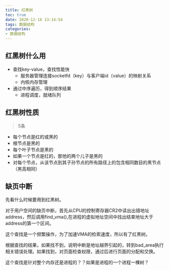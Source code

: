```yaml
---
title: 红黑树
toc: true
date: 2020-12-16 13:14:54
tags: 数据结构
categories:
- 数据结构
---
```


<!--more-->

## 红黑树什么用

* 查找key-value，查找性能快
  * 服务器管理连接socketfd（key）与客户端id（value）的映射关系
  * 内核内存管理
* 通过中序遍历，得到顺序结果
  * 进程调度，就绪队列

## 红黑树性质

> 5条

* 每个节点是红的或黑的
* 根节点是黑的
* 每个叶子节点是黑的
* 如果一个节点是红的，那他的两个儿子是黑的
* 对每个节点，从该节点到其子孙节点的所有路径上的包含相同数目的黑节点（黑高相同）

## 缺页中断

先看什么时候要用到红黑树。

对于用户空间的缺页中断，首先从CPU的控制寄存器CR2中读出出错地址address，然后调用find_vma(),在进程的虚拟地址空间中找出结束地址大于address的第一个区间。

这个查找是一个频繁操作，为了加速VMA的检索速度，所以有了红黑树。

根据查找的结果，如果找不到，说明中断是地址越界引起的，转到bad_area执行相关错误处理。如果找到，对页面检查权限，通过后进行页面的分配和交换。

这个查找是针对整个内存还是进程的？？如果是进程的一个进程一棵树？

